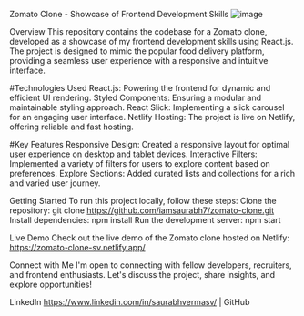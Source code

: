 Zomato Clone - Showcase of Frontend Development Skills
![image](https://github.com/iamsaurabh7/zomato_clone/assets/91486795/bd598267-c401-4b74-829b-67a5667fcc50)

Overview
This repository contains the codebase for a Zomato clone, developed as a showcase of my frontend development skills using React.js. The project is designed to mimic the popular food delivery platform, providing a seamless user experience with a responsive and intuitive interface.

#Technologies Used
React.js: Powering the frontend for dynamic and efficient UI rendering.
Styled Components: Ensuring a modular and maintainable styling approach.
React Slick: Implementing a slick carousel for an engaging user interface.
Netlify Hosting: The project is live on Netlify, offering reliable and fast hosting.

#Key Features
Responsive Design: Created a responsive layout for optimal user experience on desktop and tablet devices.
Interactive Filters: Implemented a variety of filters for users to explore content based on preferences.
Explore Sections: Added curated lists and collections for a rich and varied user journey.

Getting Started
To run this project locally, follow these steps:
Clone the repository: git clone https://github.com/iamsaurabh7/zomato-clone.git
Install dependencies: npm install
Run the development server: npm start

Live Demo
Check out the live demo of the Zomato clone hosted on Netlify: https://zomato-clone-sv.netlify.app/

Connect with Me
I'm open to connecting with fellow developers, recruiters, and frontend enthusiasts. Let's discuss the project, share insights, and explore opportunities!

LinkedIn https://www.linkedin.com/in/saurabhvermasv/ | GitHub 
